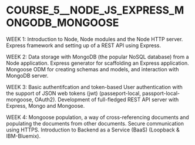 # COURSE_5__NODE_JS_EXPRESS_MONGODB_MONGOOSE

WEEK 1: 
Introduction to Node, Node modules and the Node HTTP server. Express framework and setting up of a REST API using Express.

WEEK 2: 
Data storage with MongoDB (the popular NoSQL database) from a Node application. Express generator for scaffolding an Express application. Mongoose ODM for creating schemas and models, and interaction with MongoDB server.

WEEK 3: 
Basic authentifcation and token-based User authentication with the support of JSON web tokens (jwt) (passeport-local, passport-local-mongoose, OAuth2). Development of full-fledged REST API server with Express, Mongo and Mongoose.

WEEK 4: 
Mongoose population, a way of cross-referencing documents and populating the documents from other documents. Secure communication using HTTPS. Introduction to Backend as a Service (BaaS) (Loopback & IBM-Bluemix).

